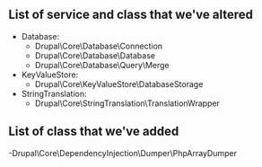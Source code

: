 ## List of service and class that we've altered ##
 - Database:
   - Drupal\Core\Database\Connection
   - Drupal\Core\Database\Database
   - Drupal\Core\Database\Query\Merge
 - KeyValueStore:
   - Drupal\Core\KeyValueStore\DatabaseStorage
 - StringTranslation:
   - Drupal\Core\StringTranslation\TranslationWrapper

## List of class that we've added ##
 -Drupal\Core\DependencyInjection\Dumper\PhpArrayDumper
